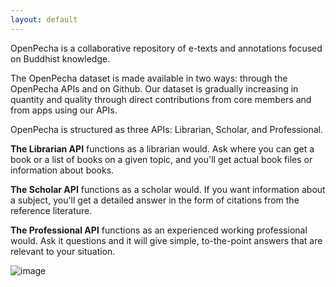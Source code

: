 ```yaml
---
layout: default
---
```


OpenPecha is a collaborative repository of e-texts and annotations focused on Buddhist knowledge. 

The OpenPecha dataset is made available in two ways: through the OpenPecha APIs and on Github. Our dataset is gradually increasing in quantity and quality through direct contributions from core members and from apps using our APIs.

OpenPecha is structured as three APIs: Librarian, Scholar, and Professional. 

**The Librarian API** functions as a librarian would. Ask where you can get a book or a list of books on a given topic, and you'll get actual book files or information about books. 

**The Scholar API** functions as a scholar would. If you want information about a subject, you'll get a detailed answer in the form of citations from the reference literature. 

**The Professional API** functions as an experienced working professional would. Ask it questions and it will give simple, to-the-point answers that are relevant to your situation.

![image](https://user-images.githubusercontent.com/17675331/184875485-4ea91278-3c97-47cf-8016-14ac2b0d5112.png)

